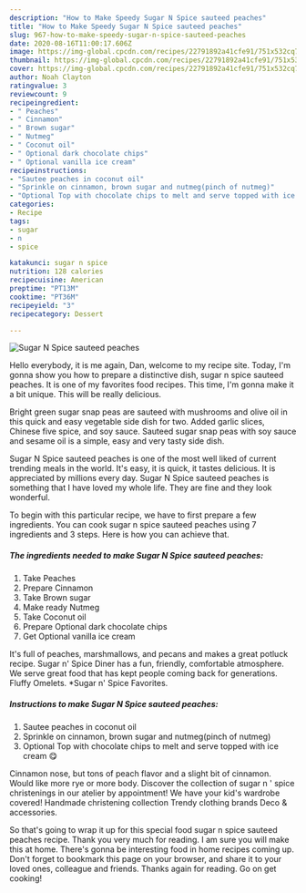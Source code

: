 ```yaml
---
description: "How to Make Speedy Sugar N Spice sauteed peaches"
title: "How to Make Speedy Sugar N Spice sauteed peaches"
slug: 967-how-to-make-speedy-sugar-n-spice-sauteed-peaches
date: 2020-08-16T11:00:17.606Z
image: https://img-global.cpcdn.com/recipes/22791892a41cfe91/751x532cq70/sugar-n-spice-sauteed-peaches-recipe-main-photo.jpg
thumbnail: https://img-global.cpcdn.com/recipes/22791892a41cfe91/751x532cq70/sugar-n-spice-sauteed-peaches-recipe-main-photo.jpg
cover: https://img-global.cpcdn.com/recipes/22791892a41cfe91/751x532cq70/sugar-n-spice-sauteed-peaches-recipe-main-photo.jpg
author: Noah Clayton
ratingvalue: 3
reviewcount: 9
recipeingredient:
- " Peaches"
- " Cinnamon"
- " Brown sugar"
- " Nutmeg"
- " Coconut oil"
- " Optional dark chocolate chips"
- " Optional vanilla ice cream"
recipeinstructions:
- "Sautee peaches in coconut oil"
- "Sprinkle on cinnamon, brown sugar and nutmeg(pinch of nutmeg)"
- "Optional Top with chocolate chips to melt and serve topped with ice cream 😋"
categories:
- Recipe
tags:
- sugar
- n
- spice

katakunci: sugar n spice 
nutrition: 128 calories
recipecuisine: American
preptime: "PT13M"
cooktime: "PT36M"
recipeyield: "3"
recipecategory: Dessert

---
```



![Sugar N Spice sauteed peaches](https://img-global.cpcdn.com/recipes/22791892a41cfe91/751x532cq70/sugar-n-spice-sauteed-peaches-recipe-main-photo.jpg)

Hello everybody, it is me again, Dan, welcome to my recipe site. Today, I'm gonna show you how to prepare a distinctive dish, sugar n spice sauteed peaches. It is one of my favorites food recipes. This time, I'm gonna make it a bit unique. This will be really delicious.

Bright green sugar snap peas are sauteed with mushrooms and olive oil in this quick and easy vegetable side dish for two. Added garlic slices, Chinese five spice, and soy sauce. Sauteed sugar snap peas with soy sauce and sesame oil is a simple, easy and very tasty side dish.

Sugar N Spice sauteed peaches is one of the most well liked of current trending meals in the world. It's easy, it is quick, it tastes delicious. It is appreciated by millions every day. Sugar N Spice sauteed peaches is something that I have loved my whole life. They are fine and they look wonderful.


To begin with this particular recipe, we have to first prepare a few ingredients. You can cook sugar n spice sauteed peaches using 7 ingredients and 3 steps. Here is how you can achieve that.

<!--inarticleads1-->

##### The ingredients needed to make Sugar N Spice sauteed peaches:

1. Take  Peaches
1. Prepare  Cinnamon
1. Take  Brown sugar
1. Make ready  Nutmeg
1. Take  Coconut oil
1. Prepare  Optional dark chocolate chips
1. Get  Optional vanilla ice cream


It&#39;s full of peaches, marshmallows, and pecans and makes a great potluck recipe. Sugar n&#39; Spice Diner has a fun, friendly, comfortable atmosphere. We serve great food that has kept people coming back for generations. Fluffy Omelets. *Sugar n&#39; Spice Favorites. 

<!--inarticleads2-->

##### Instructions to make Sugar N Spice sauteed peaches:

1. Sautee peaches in coconut oil
1. Sprinkle on cinnamon, brown sugar and nutmeg(pinch of nutmeg)
1. Optional Top with chocolate chips to melt and serve topped with ice cream 😋


Cinnamon nose, but tons of peach flavor and a slight bit of cinnamon. Would like more rye or more body. Discover the collection of sugar n &#39; spice christenings in our atelier by appointment! We have your kid&#39;s wardrobe covered! Handmade christening collection Trendy clothing brands Deco &amp; accessories. 

So that's going to wrap it up for this special food sugar n spice sauteed peaches recipe. Thank you very much for reading. I am sure you will make this at home. There's gonna be interesting food in home recipes coming up. Don't forget to bookmark this page on your browser, and share it to your loved ones, colleague and friends. Thanks again for reading. Go on get cooking!
